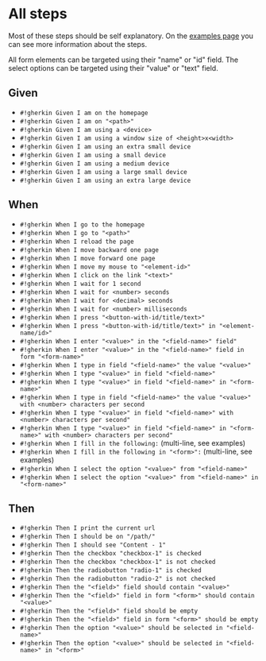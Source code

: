 # All steps

Most of these steps should be self explanatory. On the [examples
page](examples.md) you can see more information about the steps.

All form elements can be targeted using their "name" or "id" field.
The select options can be targeted using their "value" or "text" field.

## Given
- `#!gherkin Given I am on the homepage`
- `#!gherkin Given I am on "<path>"`
- `#!gherkin Given I am using a <device>`
- `#!gherkin Given I am using a window size of <height>x<width>`
- `#!gherkin Given I am using an extra small device`
- `#!gherkin Given I am using a small device`
- `#!gherkin Given I am using a medium device`
- `#!gherkin Given I am using a large small device`
- `#!gherkin Given I am using an extra large device`

## When
- `#!gherkin When I go to the homepage`
- `#!gherkin When I go to "<path>"`
- `#!gherkin When I reload the page`
- `#!gherkin When I move backward one page`
- `#!gherkin When I move forward one page`
- `#!gherkin When I move my mouse to "<element-id>"`
- `#!gherkin When I click on the link "<text>"`
- `#!gherkin When I wait for 1 second`
- `#!gherkin When I wait for <number> seconds`
- `#!gherkin When I wait for <decimal> seconds`
- `#!gherkin When I wait for <number> milliseconds`
- `#!gherkin When I press "<button-with-id/title/text>"`
- `#!gherkin When I press "<button-with-id/title/text>" in "<element-name/id>"`
- `#!gherkin When I enter "<value>" in the "<field-name>" field"`
- `#!gherkin When I enter "<value>" in the "<field-name>" field in form "<form-name>"`
- `#!gherkin When I type in field "<field-name>" the value "<value>"`
- `#!gherkin When I type "<value>" in field "<field-name>"`
- `#!gherkin When I type "<value>" in field "<field-name>" in "<form-name>"`
- `#!gherkin When I type in field "<field-name>" the value "<value>" with <number> characters per second`
- `#!gherkin When I type "<value>" in field "<field-name>" with <number> characters per second"`
- `#!gherkin When I type "<value>" in field "<field-name>" in "<form-name>" with <number> characters per second"`
- `#!gherkin When I fill in the following:` (multi-line, see examples)
- `#!gherkin When I fill in the following in "<form>":` (multi-line, see examples)
- `#!gherkin When I select the option "<value>" from "<field-name>"`
- `#!gherkin When I select the option "<value>" from "<field-name>" in "<form-name>"`

## Then
- `#!gherkin Then I print the current url`
- `#!gherkin Then I should be on "/path/"`
- `#!gherkin Then I should see "Content - 1"`
- `#!gherkin Then the checkbox "checkbox-1" is checked`
- `#!gherkin Then the checkbox "checkbox-1" is not checked`
- `#!gherkin Then the radiobutton "radio-1" is checked`
- `#!gherkin Then the radiobutton "radio-2" is not checked`
- `#!gherkin Then the "<field>" field should contain "<value>"`
- `#!gherkin Then the "<field>" field in form "<form>" should contain "<value>"`
- `#!gherkin Then the "<field>" field should be empty`
- `#!gherkin Then the "<field>" field in form "<form>" should be empty`
- `#!gherkin Then the option "<value>" should be selected in "<field-name>"`
- `#!gherkin Then the option "<value>" should be selected in "<field-name>" in "<form>"`
